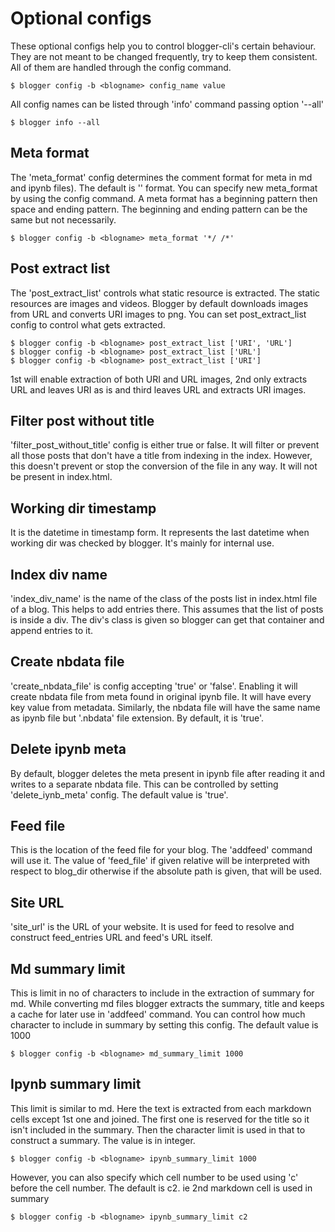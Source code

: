 # Optional configs
These optional configs help you to control blogger-cli's certain behaviour. They are not meant to be
changed frequently, try to keep them consistent. All of them are handled through the config command.

    $ blogger config -b <blogname> config_name value

All config names can be listed through 'info' command passing option '--all'

    $ blogger info --all

## Meta format
The 'meta_format' config determines the comment format for meta in md and ipynb files).
The default is '<!-- -->' format. You can specify new meta_format by using the config command.
A meta format has a beginning pattern then space and ending pattern. The beginning and ending pattern can be the same but not necessarily.

    $ blogger config -b <blogname> meta_format '*/ /*'

## Post extract list
The 'post_extract_list' controls what static resource is extracted.
The static resources are images and videos. Blogger by default downloads images from URL and converts URI images to png. You can set post_extract_list config to control what gets extracted.

```
$ blogger config -b <blogname> post_extract_list ['URI', 'URL']
$ blogger config -b <blogname> post_extract_list ['URL']
$ blogger config -b <blogname> post_extract_list ['URI']
```

1st will enable extraction of both URI and URL images, 2nd only extracts URL and leaves URI as is and third leaves URL and extracts URI images.

## Filter post without title
'filter_post_without_title' config is either true or false. It will filter or prevent all those posts that don't have
a title from indexing in the index. However, this doesn't prevent or stop the conversion of the file in any way. It will not be present in index.html.

## Working dir timestamp
It is the datetime in timestamp form. It represents the last datetime when working dir was checked by blogger. It's mainly for internal use.

## Index div name
'index_div_name' is the name of the class of the posts list in index.html file of a blog. This helps to add entries there. This assumes that the list of posts is inside a div. The div's class is given so blogger can get that container and append entries to it.

## Create nbdata file
'create_nbdata_file' is config accepting 'true' or 'false'. Enabling it will create nbdata file from meta found in original ipynb file. It will have every key value from metadata. Similarly, the nbdata file will have the same name as ipynb file but '.nbdata' file extension. By default, it is 'true'.

## Delete ipynb meta
By default, blogger deletes the meta present in ipynb file after reading it and writes to a separate nbdata file. This can be controlled by setting 'delete_iynb_meta' config. The default value is 'true'.

## Feed file
This is the location of the feed file for your blog. The 'addfeed' command will use it. The value of 'feed_file' if given relative will be interpreted with respect to blog_dir otherwise if the absolute path is given, that will be used.

## Site URL
'site_url' is the URL of your website. It is used for feed to resolve and construct feed_entries URL and feed's URL itself.

## Md summary limit
This is limit in no of characters to include in the extraction of summary for md. While converting md files blogger extracts the summary, title and keeps a cache for later use in 'addfeed' command.
You can control how much character to include in summary by setting this config. The default value is 1000

    $ blogger config -b <blogname> md_summary_limit 1000

## Ipynb summary limit
This limit is similar to md. Here the text is extracted from each markdown cells except 1st one and joined. The first one is reserved for the title so it isn't included in the summary. Then the character limit is used in that to construct a summary. The value is in integer.

    $ blogger config -b <blogname> ipynb_summary_limit 1000

However, you can also specify which cell number to be used using 'c' before the cell number.
The default is c2. ie 2nd  markdown cell is used in summary

    $ blogger config -b <blogname> ipynb_summary_limit c2
